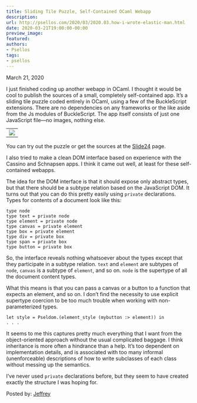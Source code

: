 ```yaml
---
title: Sliding Tile Puzzle, Self-Contained OCaml Webapp
description:
url: http://psellos.com/2020/03/2020.03.how-i-wrote-elastic-man.html
date: 2020-03-21T19:00:00-00:00
preview_image:
featured:
authors:
- Psellos
tags:
- psellos
---
```


<div class="date">March 21, 2020</div>

<p>I just finished coding up another webapp in OCaml. I thought it would be
cool to publish the sources of a small, completely self-contained app.
It&rsquo;s a sliding tile puzzle coded entirely in OCaml, using a few of the
BuckleScript extensions. There are no dependencies on any frameworks or
the like aside from the Js modules of BuckleScript. The app itself
consists of just one JavaScript file&mdash;no images, nothing else.</p>

<table class="morelikealist" style="margin-top: 0.4em;">
<tr><td>
<a href="http://psellos.com/ocaml/example-app-slide24.html">
<img src="http://psellos.com/images/slide242-220.png"/><br/>
</a>
</td></tr>
</table>

<p>You can try out the puzzle or get the sources at the
<a href="http://psellos.com/ocaml/example-app-slide24.html">Slide24</a> page.</p>

<p>I also tried to make a clean DOM interface based on experience with the
Cassino and Schnapsen apps. I think it came out well, at least for these
self-contained webapps.</p>

<p>The idea for the DOM interface is that it should expose only abstract
types, but that there should be a subtype relation based on the
JavaScript DOM. It turns out that you can do this pretty easily using
<code>private</code> declarations. Types for contents of a document look like this:</p>

<pre><code>type node
type text = private node
type element = private node
type canvas = private element
type box = private element
type div = private box
type span = private box
type button = private box</code></pre>

<p>So, the interface reveals nothing whatsoever about the types except that
they participate in a subtype relation. <code>text</code> and <code>element</code> are
subtypes of <code>node</code>, <code>canvas</code> is a subtype of <code>element</code>, and so on.
<code>node</code> is the supertype of all the document content types.</p>

<p>What this means is that you can pass a canvas or a button to a function
that expects an element, and so on. I don&rsquo;t find the necessity to use
explicit supertype coercion to be too much trouble when working with
non-parameterized types.</p>

<pre><code>let style = Pseldom.(element_style (mybutton :&gt; element)) in
. . .</code></pre>

<p>It seems to me this captures pretty much everything that I want from the
object-oriented approach without the usual complicated baggage. I think
inheritance is more often a hindrance than a help. It&rsquo;s too dependent on
implementation details, and is associated with too many informal
(unenforceable) descriptions of how to write subclasses of each class
without messing up the semantics.</p>

<p>I&rsquo;ve never used <code>private</code> declarations before, but they seem to have
created exactly the structure I was hoping for.</p>

<p>Posted by: <a href="http://psellos.com/aboutus.html#jeffreya.scofieldphd">Jeffrey</a></p>

<p></p>

